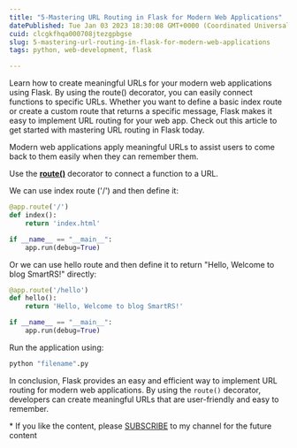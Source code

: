 ```yaml
---
title: "5-Mastering URL Routing in Flask for Modern Web Applications"
datePublished: Tue Jan 03 2023 18:30:08 GMT+0000 (Coordinated Universal Time)
cuid: clcgkfhqa000708jtezgpbgse
slug: 5-mastering-url-routing-in-flask-for-modern-web-applications
tags: python, web-development, flask

---
```


Learn how to create meaningful URLs for your modern web applications using Flask. By using the route() decorator, you can easily connect functions to specific URLs. Whether you want to define a basic index route or create a custom route that returns a specific message, Flask makes it easy to implement URL routing for your web app. Check out this article to get started with mastering URL routing in Flask today.

Modern web applications apply meaningful URLs to assist users to come back to them easily when they can remember them.

Use the [**route()**](https://flask.palletsprojects.com/en/2.2.x/api/#flask.Flask.route) decorator to connect a function to a URL.

We can use index route ('/') and then define it:

```python
@app.route('/')
def index():
    return 'index.html'

if __name__ == "__main__":
    app.run(debug=True)
```

Or we can use hello route and then define it to return "Hello, Welcome to blog SmartRS!" directly:

```python
@app.route('/hello')
def hello():
    return 'Hello, Welcome to blog SmartRS!'

if __name__ == "__main__":
    app.run(debug=True)
```

Run the application using:

```python
python "filename".py
```

In conclusion, Flask provides an easy and efficient way to implement URL routing for modern web applications. By using the `route()` decorator, developers can create meaningful URLs that are user-friendly and easy to remember.

\* If you like the content, please [SUBSCRIBE](https://www.youtube.com/channel/UCpbWlHEqBSnJb6i4UemXQpA?sub_confirmation=1) to my channel for the future content